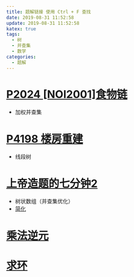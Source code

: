 ```yaml
---
title: 题解链接 使用 Ctrl + F 查找
date: 2019-08-31 11:52:58
update: 2019-08-31 11:52:58
katex: true
tags:
  - 树
  - 并查集
  - 数学
categories:
  - 题解
---
```


# [P2024 [NOI2001]食物链](https://www.luogu.org/blog/XTZORZ/solution-p2024)

- 加权并查集

# [P4198 楼房重建](https://www.luogu.org/blog/violet2333/p4198-lou-fang-zhong-jian)

- 线段树

# [上帝造题的七分钟2 ](https://www.xgzepto.cn/post/bzoj-3038)

- 树状数组（并查集优化）
- [简化](http://oj.ipoweru.cn/submission/20147)

# [乘法逆元](https://www.luogu.org/blog/zyxxs/post-xiao-yi-jiang-tan-qian-tan-sheng-fa-ni-yuan)

# [求环](https://www.luogu.org/blog/Yang-xia-Xuetong/qiu-huan)